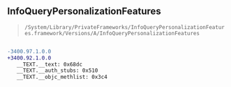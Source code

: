 ## InfoQueryPersonalizationFeatures

> `/System/Library/PrivateFrameworks/InfoQueryPersonalizationFeatures.framework/Versions/A/InfoQueryPersonalizationFeatures`

```diff

-3400.97.1.0.0
+3400.92.1.0.0
   __TEXT.__text: 0x68dc
   __TEXT.__auth_stubs: 0x510
   __TEXT.__objc_methlist: 0x3c4

```
